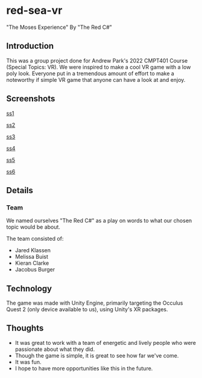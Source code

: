 # red-sea-vr
"The Moses Experience" By "The Red C#"

## Introduction

This was a group project done for Andrew Park's 2022 CMPT401 Course (Special Topics: VR). We were inspired to make a cool VR game with a low poly look. Everyone put in a tremendous amount of effort to make a noteworthy if simple VR game that anyone can have a look at and enjoy.

## Screenshots

[ss1](videos/screenshot.png)

[ss2](videos/screenshot2.png)

[ss3](videos/screenshot3.png)

[ss4](videos/screenshot4.png)

[ss5](videos/screenshot5.png)

[ss6](videos/screenshot6.png)

## Details

### Team

We named ourselves "The Red C#" as a play on words to what our chosen topic would be about.

The team consisted of:
- Jared Klassen
- Melissa Buist
- Kieran Clarke
- Jacobus Burger

## Technology

The game was made with Unity Engine, primarily targeting the Occulus Quest 2 (only device available to us), using Unity's XR packages. 

## Thoughts

* It was great to work with a team of energetic and lively people who were passionate about what they did.
* Though the game is simple, it is great to see how far we've come.
* It was fun.
* I hope to have more opportunities like this in the future.
